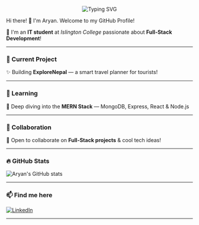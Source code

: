 <p align="center">
  <img src="https://readme-typing-svg.demolab.com?font=Fira+Code&pause=1000&center=true&vCenter=true&width=435&lines=Hi+there!+%F0%9F%91%8B+I'm+Aryan.;Welcome+to+my+GitHub+Profile!" alt="Typing SVG" />
</p>

Hi there! 👋 I'm Aryan.
Welcome to my GitHub Profile!

🚀 I'm an **IT student** at *Islington College* passionate about **Full-Stack Development**!

---

### 🔭 Current Project  
✨ Building **ExploreNepal** — a smart travel planner for tourists!  

---

### 🌱 Learning  
🌱 Deep diving into the **MERN Stack** — MongoDB, Express, React & Node.js  

---

### 👯 Collaboration  
🤝 Open to collaborate on **Full-Stack projects** & cool tech ideas!  

---

### 🔥 GitHub Stats  
![Aryan's GitHub stats](https://github-readme-stats.vercel.app/api?username=aryanbhandary&show_icons=true&theme=radical)

---

### 📫 Find me here  
[![LinkedIn](https://img.shields.io/badge/LinkedIn-0077B5?style=for-the-badge&logo=linkedin&logoColor=white)](https://www.linkedin.com/in/aryan-bhandary-57711b2b5/)

---
